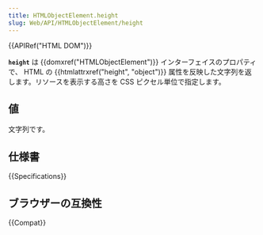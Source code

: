 ```yaml
---
title: HTMLObjectElement.height
slug: Web/API/HTMLObjectElement/height
---
```


{{APIRef("HTML DOM")}}

**`height`** は {{domxref("HTMLObjectElement")}} インターフェイスのプロパティで、 HTML の {{htmlattrxref("height", "object")}} 属性を反映した文字列を返します。リソースを表示する高さを CSS ピクセル単位で指定します。

## 値

文字列です。

## 仕様書

{{Specifications}}

## ブラウザーの互換性

{{Compat}}
